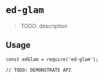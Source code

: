 # `ed-glam`

> TODO: description

## Usage

```
const edGlam = require('ed-glam');

// TODO: DEMONSTRATE API
```
